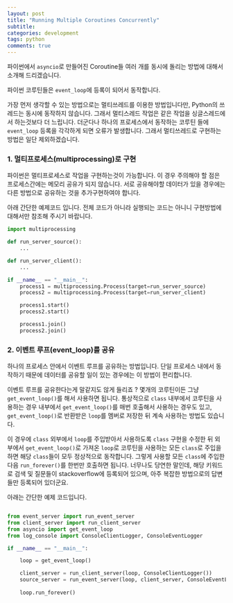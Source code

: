 ```yaml
---
layout: post
title: "Running Multiple Coroutines Concurrently"
subtitle:  
categories: development
tags: python
comments: true
---
```


파이썬에서 `asyncio`로 만들어진 Coroutine들 여러 개를 동시에 돌리는 방법에 대해서 소개해 드리겠습니다.

파이썬 코루틴들은 `event_loop`에 등록이 되어서 동작합니다.

가장 먼저 생각할 수 있는 방법으로는 멀티쓰레드를 이용한 방법입니다만, Python의 쓰레드는 동시에 동작하지 않습니다.
그래서 멀티스레드 작업은 같은 작업을 싱글스레드에서 하는것보다 더 느립니다.
더군다나 하나의 프로세스에서 동작하는 코루틴 들에 `event_loop` 등록을 각각하게 되면 오류가 발생합니다.
그래서 멀티쓰레드로 구현하는 방법은 일단 제외하겠습니다.

### 1. 멀티프로세스(multiprocessing)로 구현

파이썬은 멀티프로세스로 작업을 구현하는것이 가능합니다.
이 경우 주의해야 할 점은 프로세스간에는 메모리 공유가 되지 않습니다.
서로 공유해야할 데이터가 있을 경우에는 다른 방법으로 공유하는 것을 추가구현하여야 합니다.

아래 간단한 예제코드 입니다.
전체 코드가 아니라 실행되는 코드는 아니니 구현방법에 대해서만 참조해 주시기 바랍니다.

```python
import multiprocessing

def run_server_source():
    ...

def run_server_client():
    ...

if __name__ == "__main__":
    process1 = multiprocessing.Process(target=run_server_source)
    process2 = multiprocessing.Process(target=run_server_client)

    process1.start()
    process2.start()

    process1.join()
    process2.join()
```

### 2. 이벤트 루프(event_loop)를 공유

하나의 프로세스 안에서 이벤트 루프를 공유하는 방법입니다.
단일 프로세스 내에서 동작하기 때문에 데이터를 공유할 일이 있는 경우에는 이 방법이 편리합니다.

이벤트 루프를 공유한다는게 말같지도 않게 들리죠 ?
몇개의 코루틴이든 그냥 `get_event_loop()`를 해서 사용하면 됩니다.
통상적으로 `class` 내부에서 코루틴을 사용하는 경우 내부에서 `get_event_loop()`를 매번 호출해서 사용하는 경우도 있고,
`get_event_loop()`로 반환받은 `loop`를 멤버로 저장한 뒤 계속 사용하는 방법도 있습니다.

이 경우에 `class` 외부에서 `loop`를 주입받아서 사용하도록 `class` 구현을 수정한 뒤 외부에서 `get_event_loop()`로 가져온 `loop`로 코루틴을 사용하는 모든 `class`로 주입을 하면 해당 `class`들이 모두 정상적으로 동작합니다.
그렇게 사용할 모든 `class`에 주입한 다음 `run_forever()`를 한번만 호출하면 됩니다.
너무나도 당연한 말인데, 해당 키워드로 검색 및 질문들이 stackoverflow에 등록되어 있으며, 아주 복잡한 방법으로의 답변들만 등록되어 있더군요.

아래는 간단한 예제 코드입니다.

```python

from event_server import run_event_server
from client_server import run_client_server
from asyncio import get_event_loop
from log_console import ConsoleClientLogger, ConsoleEventLogger

if __name__ == "__main__":

    loop = get_event_loop()

    client_server = run_client_server(loop, ConsoleClientLogger())
    source_server = run_event_server(loop, client_server, ConsoleEventLogger())
    
    loop.run_forever()
``` 